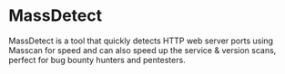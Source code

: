 # MassDetect
MassDetect is a tool that quickly detects HTTP web server ports using Masscan for speed and can also speed up the service &amp; version scans, perfect for bug bounty hunters and pentesters.
